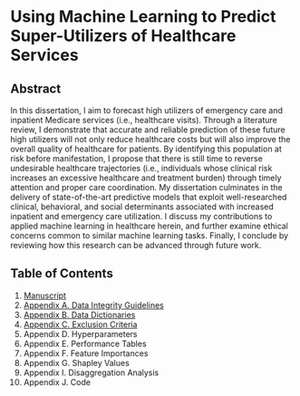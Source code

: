 # Using Machine Learning to Predict Super-Utilizers of Healthcare Services

## Abstract

In this dissertation, I aim to forecast high utilizers of emergency care and inpatient Medicare services (i.e., healthcare visits). Through a literature review, I demonstrate that accurate and reliable prediction of these future high utilizers will not only reduce healthcare costs but will also improve the overall quality of healthcare for patients. By identifying this population at risk before manifestation, I propose that there is still time to reverse undesirable healthcare trajectories (i.e., individuals whose clinical risk increases an excessive healthcare and treatment burden) through timely attention and proper care coordination. My dissertation culminates in the delivery of state-of-the-art predictive models that exploit well-researched clinical, behavioral, and social determinants associated with increased inpatient and emergency care utilization. I discuss my contributions to applied machine learning in healthcare herein, and further examine ethical concerns common to similar machine learning tasks. Finally, I conclude by reviewing how this research can be advanced through future work.

## Table of Contents
1. [Manuscript](https://github.com/kevinbuchanjr/dissertation/blob/master/Buchan-Kevin-Dissertation.pdf)
2. [Appendix A. Data Integrity Guidelines](https://github.com/kevinbuchanjr/dissertation/tree/master/Appendix%20A.%20Data%20Integrity%20Guidelines)
3. [Appendix B. Data Dictionaries](https://github.com/kevinbuchanjr/dissertation/tree/master/Appendix%20B.%20Data%20Dictionaries)
4. [Appendix C. Exclusion Criteria](https://github.com/kevinbuchanjr/dissertation/tree/master/Appendix%20C.%20Exclusion%20Criteria)
6. Appendix D. Hyperparameters
7. Appendix E. Performance Tables
8. Appendix F. Feature Importances
9. Appendix G. Shapley Values
10. Appendix I. Disaggregation Analysis
11. Appendix J. Code